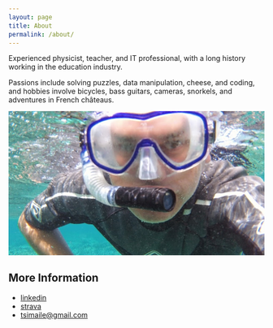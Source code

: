 ```yaml
---
layout: page
title: About
permalink: /about/
---
```


Experienced physicist, teacher, and IT professional, with a long history working in the education industry.

Passions include solving puzzles, data manipulation, cheese, and coding, and hobbies involve bicycles, bass guitars, cameras, snorkels, and adventures in French châteaus. 

![snorkelling](./images/100_1313.JPG)

## More Information

* [linkedin](https://www.linkedin.com/in/tsimaile/)
* [strava](https://www.strava.com/athletes/tsimaile)
* [tsimaile@gmail.com](mailto:tsimaile@gmail.com)